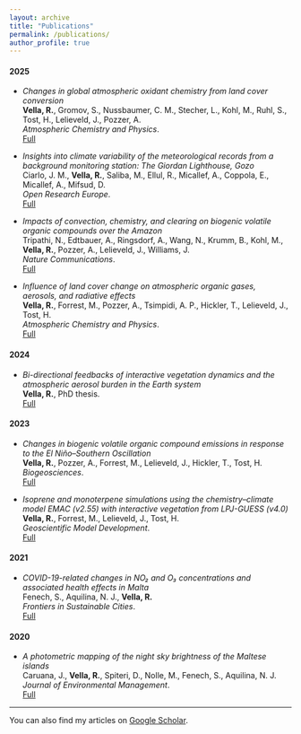 ```yaml
---
layout: archive
title: "Publications"
permalink: /publications/
author_profile: true
---
```



#### 2025

- *Changes in global atmospheric oxidant chemistry from land cover conversion*  
 **Vella, R.**, Gromov, S., Nussbaumer, C. M., Stecher, L., Kohl, M., Ruhl, S., Tost, H., Lelieveld, J., Pozzer, A.  
  *Atmospheric Chemistry and Physics*.  
  [Full](https://acp.copernicus.org/articles/25/9885/2025//)


- *Insights into climate variability of the meteorological records from a background monitoring station: The Giordan Lighthouse, Gozo*  
  Ciarlo, J. M., **Vella, R.**, Saliba, M., Ellul, R., Micallef, A., Coppola, E., Micallef, A., Mifsud, D.  
  *Open Research Europe*.  
  [Full](https://open-research-europe.ec.europa.eu/articles/5-37)


- *Impacts of convection, chemistry, and clearing on biogenic volatile organic compounds over the Amazon*  
  Tripathi, N., Edtbauer, A., Ringsdorf, A., Wang, N., Krumm, B., Kohl, M., **Vella, R.**, Pozzer, A., Lelieveld, J., Williams, J.  
  *Nature Communications*.  
  [Full](https://www.nature.com/articles/s41467-025-59953-2)

- *Influence of land cover change on atmospheric organic gases, aerosols, and radiative effects*  
  **Vella, R.**, Forrest, M., Pozzer, A., Tsimpidi, A. P., Hickler, T., Lelieveld, J., Tost, H.  
  *Atmospheric Chemistry and Physics*.  
  [Full](https://acp.copernicus.org/articles/25/243/2025/)

#### 2024

- *Bi-directional feedbacks of interactive vegetation dynamics and the atmospheric aerosol burden in the Earth system*  
  **Vella, R.**, PhD thesis.  
  [Full](https://pure.mpg.de/pubman/faces/ViewItemOverviewPage.jsp?itemId=item_3624847)

#### 2023

- *Changes in biogenic volatile organic compound emissions in response to the El Niño–Southern Oscillation*  
  **Vella, R.**, Pozzer, A., Forrest, M., Lelieveld, J., Hickler, T., Tost, H.  
  *Biogeosciences*.  
  [Full](https://bg.copernicus.org/articles/20/4391/2023/bg-20-4391-2023.html)

- *Isoprene and monoterpene simulations using the chemistry–climate model EMAC (v2.55) with interactive vegetation from LPJ-GUESS (v4.0)*  
  **Vella, R.**, Forrest, M., Lelieveld, J., Tost, H.  
  *Geoscientific Model Development*.  
  [Full](https://gmd.copernicus.org/articles/16/885/2023/gmd-16-885-2023.html)

#### 2021

- *COVID-19-related changes in NO₂ and O₃ concentrations and associated health effects in Malta*  
  Fenech, S., Aquilina, N. J., **Vella, R.**  
  *Frontiers in Sustainable Cities*.  
  [Full](https://www.frontiersin.org/journals/sustainable-cities/articles/10.3389/frsc.2021.631280/full)

#### 2020

- *A photometric mapping of the night sky brightness of the Maltese islands*  
  Caruana, J., **Vella, R.**, Spiteri, D., Nolle, M., Fenech, S., Aquilina, N. J.  
  *Journal of Environmental Management*.  
  [Full](https://www.sciencedirect.com/science/article/abs/pii/S0301479720301298)

---

You can also find my articles on [Google Scholar](https://scholar.google.com/citations?user=T3QXwYwAAAAJ&hl=en).
